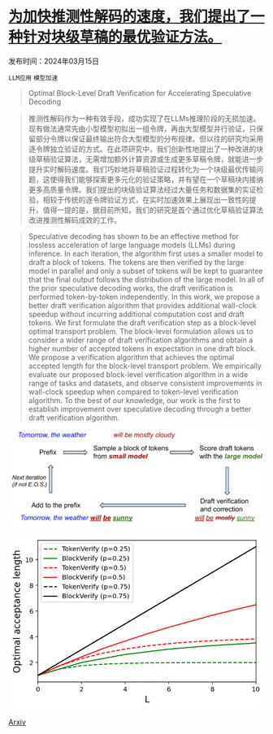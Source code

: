 # [为加快推测性解码的速度，我们提出了一种针对块级草稿的最优验证方法。](https://arxiv.org/abs/2403.10444)

发布时间：2024年03月15日

`LLM应用` `模型加速`

> Optimal Block-Level Draft Verification for Accelerating Speculative Decoding

> 推测性解码作为一种有效手段，成功实现了在LLMs推理阶段的无损加速。现有做法通常先由小型模型初拟出一组令牌，再由大型模型并行验证，只保留部分令牌以保证最终输出符合大型模型的分布规律。但以往的研究均采用逐令牌独立验证的方式。在此项研究中，我们创新性地提出了一种改进的块级草稿验证算法，无需增加额外计算资源或生成更多草稿令牌，就能进一步提升实时解码速度。我们巧妙地将草稿验证过程转化为一个块级最优传输问题，这使得我们能够探索更多元化的验证策略，并有望在一个草稿块内接纳更多高质量令牌。我们提出的块级验证算法经过大量任务和数据集的实证检验，相较于传统的逐令牌验证方式，在实时加速效果上展现出一致性的提升。值得一提的是，据目前所知，我们的研究是首个通过优化草稿验证算法改进推测性解码成效的工作。

> Speculative decoding has shown to be an effective method for lossless acceleration of large language models (LLMs) during inference. In each iteration, the algorithm first uses a smaller model to draft a block of tokens. The tokens are then verified by the large model in parallel and only a subset of tokens will be kept to guarantee that the final output follows the distribution of the large model. In all of the prior speculative decoding works, the draft verification is performed token-by-token independently. In this work, we propose a better draft verification algorithm that provides additional wall-clock speedup without incurring additional computation cost and draft tokens. We first formulate the draft verification step as a block-level optimal transport problem. The block-level formulation allows us to consider a wider range of draft verification algorithms and obtain a higher number of accepted tokens in expectation in one draft block. We propose a verification algorithm that achieves the optimal accepted length for the block-level transport problem. We empirically evaluate our proposed block-level verification algorithm in a wide range of tasks and datasets, and observe consistent improvements in wall-clock speedup when compared to token-level verification algorithm. To the best of our knowledge, our work is the first to establish improvement over speculative decoding through a better draft verification algorithm.

![为加快推测性解码的速度，我们提出了一种针对块级草稿的最优验证方法。](../../../paper_images/2403.10444/x1.png)

![为加快推测性解码的速度，我们提出了一种针对块级草稿的最优验证方法。](../../../paper_images/2403.10444/bernoulli.png)

[Arxiv](https://arxiv.org/abs/2403.10444)